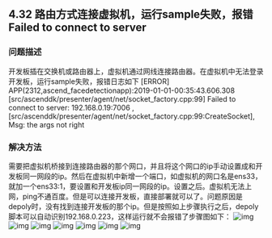 ## 4.32 路由方式连接虚拟机，运行sample失败，报错 Failed to connect to server
### 问题描述
开发板插在交换机或路由器上，虚拟机通过网线连接路由器。在虚拟机中无法登录开发板，运行sample失败，报错日志如下
[ERROR] APP(2312,ascend_facedetectionapp):2019-01-01-00:35:43.606.308 [src/ascenddk/presenter/agent/net/socket_factory.cpp:99] Failed to connect to server: 192.168.0.19:7006 ,[src/ascenddk/presenter/agent/net/socket_factory.cpp:99:CreateSocket], Msg: the args not right
### 解决方法
需要把虚拟机桥接到连接路由器的那个网口，并且将这个网口的ip手动设置成和开发板同一网段的ip。然后在虚拟机中新增一个端口，如虚拟机的网口名是ens33，就加一个ens33:1，要设置和开发板ip同一网段的ip。设置之后。虚拟机无法上网，ping不通百度。但是可以连接开发板，直接部署就可以了。问题原因是depoly时，没有找到连接开发板的那个ip。但是按照如上步骤执行之后，depoly脚本可以自动识别192.168.0.223，这样运行就不会报错了步骤图如下：
![img](https://gitee.com/Atlas200DK/FAQ/raw/master/part4/img/4-32-1.jfif)
![img](https://gitee.com/Atlas200DK/FAQ/raw/master/part4/img/4-32-2.jfif)
![img](https://gitee.com/Atlas200DK/FAQ/raw/master/part4/img/4-32-3.jfif)
![img](https://gitee.com/Atlas200DK/FAQ/raw/master/part4/img/4-32-4.jfif)
![img](https://gitee.com/Atlas200DK/FAQ/raw/master/part4/img/4-32-5.jfif)
![img](https://gitee.com/Atlas200DK/FAQ/raw/master/part4/img/4-32-6.jfif)
![img](https://gitee.com/Atlas200DK/FAQ/raw/master/part4/img/4-32-7.jfif)
